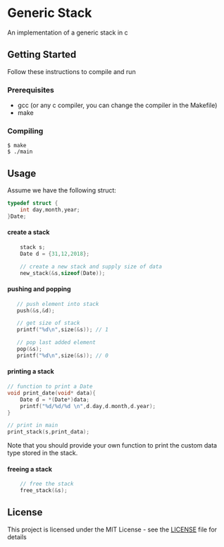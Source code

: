 # Generic Stack

An implementation of a generic stack in c

## Getting Started

Follow these instructions to compile and run

### Prerequisites

* gcc (or any c compiler, you can change the compiler in the Makefile)
* make


### Compiling


```
$ make
$ ./main
```


## Usage

Assume we have the following struct:

```C
typedef struct {
    int day,month,year;
}Date;
```
#### create a stack ####

```C
    stack s;
    Date d = {31,12,2018};

    // create a new stack and supply size of data
    new_stack(&s,sizeof(Date));

```

#### pushing and popping ####

 ```C   
    // push element into stack
    push(&s,&d);

    // get size of stack
    printf("%d\n",size(&s)); // 1

    // pop last added element
    pop(&s);
    printf("%d\n",size(&s)); // 0

```
#### printing a stack ####

```C
// function to print a Date
void print_date(void* data){
    Date d = *(Date*)data;
    printf("%d/%d/%d \n",d.day,d.month,d.year);
}

// print in main
print_stack(s,print_data);

````
Note that you should provide your own function to print the custom data type stored in the stack.

#### freeing a stack ####

```C
    // free the stack
    free_stack(&s);

```

## License

This project is licensed under the MIT License - see the [LICENSE](LICENSE) file for details

